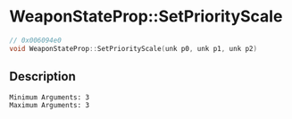 # WeaponStateProp::SetPriorityScale
```c
// 0x006094e0
void WeaponStateProp::SetPriorityScale(unk p0, unk p1, unk p2)
```
## Description
```
Minimum Arguments: 3
Maximum Arguments: 3
```

